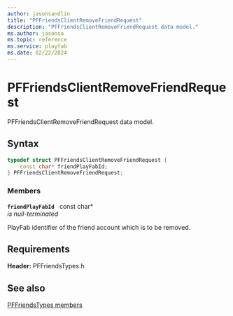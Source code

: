 ```yaml
---
author: jasonsandlin
title: "PFFriendsClientRemoveFriendRequest"
description: "PFFriendsClientRemoveFriendRequest data model."
ms.author: jasonsa
ms.topic: reference
ms.service: playfab
ms.date: 02/22/2024
---
```


# PFFriendsClientRemoveFriendRequest  

PFFriendsClientRemoveFriendRequest data model.  

## Syntax  
  
```cpp
typedef struct PFFriendsClientRemoveFriendRequest {  
    const char* friendPlayFabId;  
} PFFriendsClientRemoveFriendRequest;  
```
  
### Members  
  
**`friendPlayFabId`** &nbsp; const char*  
*is null-terminated*  
  
PlayFab identifier of the friend account which is to be removed.
  
  
## Requirements  
  
**Header:** PFFriendsTypes.h
  
## See also  
[PFFriendsTypes members](../pffriendstypes_members.md)  

  
  
